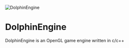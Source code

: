 ![DolphinEngine](https://user-images.githubusercontent.com/86197206/201456191-56761d3d-7570-47a4-b42b-256f48c4d60d.png)
# DolphinEngine

DolphinEngine is an OpenGL game engine written in c/c++
